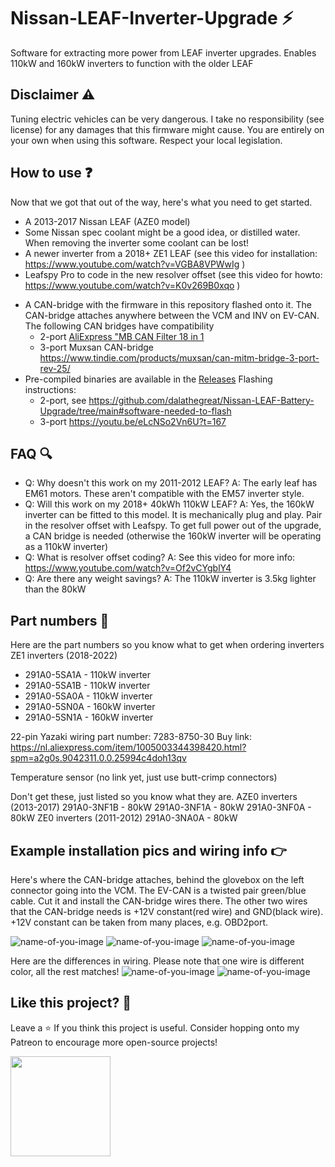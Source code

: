 # Nissan-LEAF-Inverter-Upgrade ⚡
Software for extracting more power from LEAF inverter upgrades. Enables 110kW and 160kW inverters to function with the older LEAF

## Disclaimer ⚠️
Tuning electric vehicles can be very dangerous. I take no responsibility (see license) for any damages that this firmware might cause. You are entirely on your own when using this software. Respect your local legislation.

## How to use ❓
Now that we got that out of the way, here's what you need to get started.
- A 2013-2017 Nissan LEAF (AZE0 model)
- Some Nissan spec coolant might be a good idea, or distilled water. When removing the inverter some coolant can be lost!
- A newer inverter from a 2018+ ZE1 LEAF (see this video for installation: https://www.youtube.com/watch?v=VGBA8VPWwIg )
- Leafspy Pro to code in the new resolver offset (see this video for howto: https://www.youtube.com/watch?v=K0v269B0xqo )
* A CAN-bridge with the firmware in this repository flashed onto it. The CAN-bridge attaches anywhere between the VCM and INV on EV-CAN. The following CAN bridges have compatibility
    * 2-port [AliExpress "MB CAN Filter 18 in 1](https://www.aliexpress.com/item/1005003112723581.html?)
    * 3-port Muxsan CAN-bridge https://www.tindie.com/products/muxsan/can-mitm-bridge-3-port-rev-25/
* Pre-compiled binaries are available in the [Releases](https://github.com/dalathegreat/Nissan-LEAF-Inverter-Upgrade/releases) Flashing instructions:
    * 2-port, see https://github.com/dalathegreat/Nissan-LEAF-Battery-Upgrade/tree/main#software-needed-to-flash	 
    * 3-port https://youtu.be/eLcNSo2Vn6U?t=167

## FAQ 🔍
- Q: Why doesn't this work on my 2011-2012 LEAF? A: The early leaf has EM61 motors. These aren't compatible with the EM57 inverter style.
- Q: Will this work on my 2018+ 40kWh 110kW LEAF? A: Yes, the 160kW inverter can be fitted to this model. It is mechanically plug and play. Pair in the resolver offset with Leafspy. To get full power out of the upgrade, a CAN bridge is needed (otherwise the 160kW inverter will be operating as a 110kW inverter)
- Q: What is resolver offset coding? A: See this video for more info: https://www.youtube.com/watch?v=Of2vCYgblY4
- Q: Are there any weight savings? A: The 110kW inverter is 3.5kg lighter than the 80kW

## Part numbers 🔢
Here are the part numbers so you know what to get when ordering inverters
ZE1 inverters (2018-2022)
- 291A0-5SA1A - 110kW inverter
- 291A0-5SA1B - 110kW inverter
- 291A0-5SA0A - 110kW inverter
- 291A0-5SN0A - 160kW inverter
- 291A0-5SN1A - 160kW inverter

22-pin Yazaki wiring part number: 7283-8750-30
Buy link: https://nl.aliexpress.com/item/1005003344398420.html?spm=a2g0s.9042311.0.0.25994c4doh13qv

Temperature sensor (no link yet, just use butt-crimp connectors)

Don't get these, just listed so you know what they are.
AZE0 inverters (2013-2017)
291A0-3NF1B - 80kW 
291A0-3NF1A - 80kW
291A0-3NF0A - 80kW
ZE0 inverters (2011-2012)
291A0-3NA0A - 80kW

## Example installation pics and wiring info 👉
Here's where the CAN-bridge attaches, behind the glovebox on the left connector going into the VCM. The EV-CAN is a twisted pair green/blue cable. Cut it and install the CAN-bridge wires there.
The other two wires that the CAN-bridge needs is +12V constant(red wire) and GND(black wire). +12V constant can be taken from many places, e.g. OBD2port.

![name-of-you-image](https://github.com/dalathegreat/Nissan-LEAF-Inverter-Upgrade/blob/main/Pictures/CAN-bridge1.jpeg)
![name-of-you-image](https://github.com/dalathegreat/Nissan-LEAF-Inverter-Upgrade/blob/main/Pictures/CAN-bridge2.jpeg)
![name-of-you-image](https://github.com/dalathegreat/Nissan-LEAF-Inverter-Upgrade/blob/main/Pictures/CAN-bridge3.jpeg)

Here are the differences in wiring. Please note that one wire is different color, all the rest matches!
![name-of-you-image](https://github.com/dalathegreat/Nissan-LEAF-Inverter-Upgrade/blob/main/Pictures/Wiring.png)
![name-of-you-image](https://github.com/dalathegreat/Nissan-LEAF-Inverter-Upgrade/blob/main/Pictures/Wiring2.png)

## Like this project? 💖
Leave a ⭐ If you think this project is useful. Consider hopping onto my Patreon to encourage more open-source projects!

<a href="https://www.patreon.com/dala">
	<img src="https://c5.patreon.com/external/logo/become_a_patron_button@2x.png" width="160">
</a>
